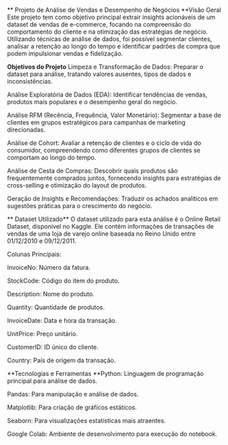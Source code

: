 

** Projeto de Análise de Vendas e Desempenho de Negócios
**Visão Geral
Este projeto tem como objetivo principal extrair insights acionáveis de um dataset de vendas de e-commerce, focando na compreensão do comportamento do cliente e na otimização das estratégias de negócio. Utilizando técnicas de análise de dados, foi possível segmentar clientes, analisar a retenção ao longo do tempo e identificar padrões de compra que podem impulsionar vendas e fidelização.

**Objetivos do Projeto**
Limpeza e Transformação de Dados: Preparar o dataset para análise, tratando valores ausentes, tipos de dados e inconsistências.

Análise Exploratória de Dados (EDA): Identificar tendências de vendas, produtos mais populares e o desempenho geral do negócio.

Análise RFM (Recência, Frequência, Valor Monetário): Segmentar a base de clientes em grupos estratégicos para campanhas de marketing direcionadas.

Análise de Cohort: Avaliar a retenção de clientes e o ciclo de vida do consumidor, compreendendo como diferentes grupos de clientes se comportam ao longo do tempo.

Análise de Cesta de Compras: Descobrir quais produtos são frequentemente comprados juntos, fornecendo insights para estratégias de cross-selling e otimização do layout de produtos.

Geração de Insights e Recomendações: Traduzir os achados analíticos em sugestões práticas para o crescimento do negócio.

** Dataset Utilizado**
O dataset utilizado para esta análise é o Online Retail Dataset, disponível no Kaggle. Ele contém informações de transações de vendas de uma loja de varejo online baseada no Reino Unido entre 01/12/2010 e 09/12/2011.

Colunas Principais:

InvoiceNo: Número da fatura.

StockCode: Código do item do produto.

Description: Nome do produto.

Quantity: Quantidade de produtos.

InvoiceDate: Data e hora da transação.

UnitPrice: Preço unitário.

CustomerID: ID único do cliente.

Country: País de origem da transação.

**Tecnologias e Ferramentas
**Python: Linguagem de programação principal para análise de dados.

Pandas: Para manipulação e análise de dados.

Matplotlib: Para criação de gráficos estáticos.

Seaborn: Para visualizações estatísticas mais atraentes.

Google Colab: Ambiente de desenvolvimento para execução do notebook.
